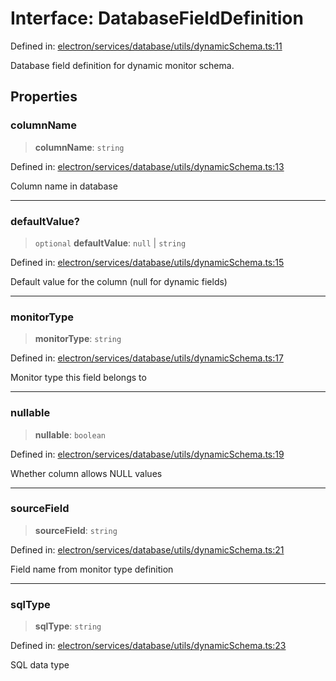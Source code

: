 # Interface: DatabaseFieldDefinition

Defined in: [electron/services/database/utils/dynamicSchema.ts:11](https://github.com/Nick2bad4u/Uptime-Watcher/blob/2a45eeb1723f8f7089001af2c92aa07d82dfe7e4/electron/services/database/utils/dynamicSchema.ts#L11)

Database field definition for dynamic monitor schema.

## Properties

### columnName

> **columnName**: `string`

Defined in: [electron/services/database/utils/dynamicSchema.ts:13](https://github.com/Nick2bad4u/Uptime-Watcher/blob/2a45eeb1723f8f7089001af2c92aa07d82dfe7e4/electron/services/database/utils/dynamicSchema.ts#L13)

Column name in database

***

### defaultValue?

> `optional` **defaultValue**: `null` \| `string`

Defined in: [electron/services/database/utils/dynamicSchema.ts:15](https://github.com/Nick2bad4u/Uptime-Watcher/blob/2a45eeb1723f8f7089001af2c92aa07d82dfe7e4/electron/services/database/utils/dynamicSchema.ts#L15)

Default value for the column (null for dynamic fields)

***

### monitorType

> **monitorType**: `string`

Defined in: [electron/services/database/utils/dynamicSchema.ts:17](https://github.com/Nick2bad4u/Uptime-Watcher/blob/2a45eeb1723f8f7089001af2c92aa07d82dfe7e4/electron/services/database/utils/dynamicSchema.ts#L17)

Monitor type this field belongs to

***

### nullable

> **nullable**: `boolean`

Defined in: [electron/services/database/utils/dynamicSchema.ts:19](https://github.com/Nick2bad4u/Uptime-Watcher/blob/2a45eeb1723f8f7089001af2c92aa07d82dfe7e4/electron/services/database/utils/dynamicSchema.ts#L19)

Whether column allows NULL values

***

### sourceField

> **sourceField**: `string`

Defined in: [electron/services/database/utils/dynamicSchema.ts:21](https://github.com/Nick2bad4u/Uptime-Watcher/blob/2a45eeb1723f8f7089001af2c92aa07d82dfe7e4/electron/services/database/utils/dynamicSchema.ts#L21)

Field name from monitor type definition

***

### sqlType

> **sqlType**: `string`

Defined in: [electron/services/database/utils/dynamicSchema.ts:23](https://github.com/Nick2bad4u/Uptime-Watcher/blob/2a45eeb1723f8f7089001af2c92aa07d82dfe7e4/electron/services/database/utils/dynamicSchema.ts#L23)

SQL data type
